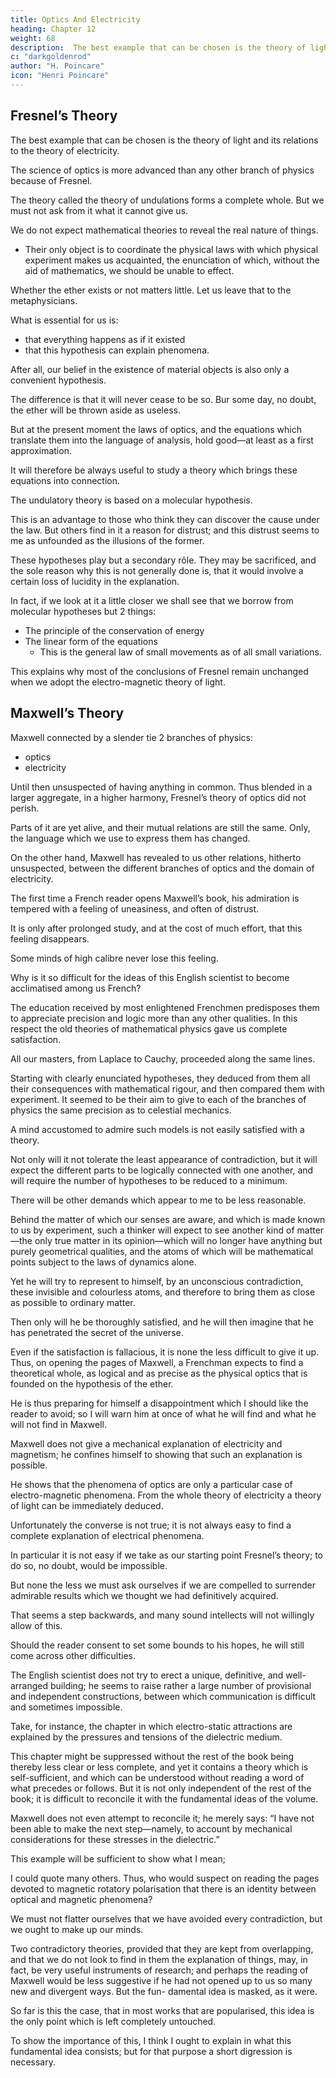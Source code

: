 ```yaml
---
title: Optics And Electricity
heading: Chapter 12
weight: 68
description:  The best example that can be chosen is the theory of light and its relations to the theory of electricity
c: "darkgoldenrod"
author: "H. Poincare"
icon: "Henri Poincare"
---
```



## Fresnel’s Theory

The best example that can be chosen is the theory of light and its relations to the theory of electricity. 

The science of optics is more advanced than any other branch of physics because of Fresnel. 

The theory called the theory of undulations forms a complete whole. But we must not ask from it what it cannot give us. 

We do not expect <!-- The object of --> mathematical theories<!--  is not --> to reveal the real nature of things. <!-- ; that would be an unreasonable claim.  --> 
- Their only object is to coordinate the physical laws with which physical experiment makes us acquainted, the enunciation of which, without the aid of mathematics, we should be unable to effect. 

Whether the ether exists or not matters little. Let us leave that to the metaphysicians.

What is essential for us is:
- that everything happens as if it existed
- that this hypothesis can explain phenomena. 

After all, our <!--  have we any other reason for --> belief in the existence of material objects is also only a convenient hypothesis.

The difference is that it will never cease to be so. Bur some day, no doubt, the ether will be thrown aside as useless.

But at the present moment the laws of optics, and the equations which translate them into the language of analysis, hold good—at least as a first approximation. 

It will therefore be always useful to study a theory which brings these equations into connection.

The undulatory theory is based on a molecular hypothesis. 

This is an advantage to those who think they can discover the cause under the law. But others find in it a reason for distrust; and this distrust seems to me as unfounded as the illusions of the former. 

These hypotheses play but a secondary rôle. They may be sacrificed, and the sole reason why this is not generally done
is, that it would involve a certain loss of lucidity in the explanation. 

In fact, if we look at it a little closer we shall see that we borrow from molecular hypotheses but 2 things:
- The principle of the conservation of energy
- The linear form of the equations
  - This is the general law of small movements as of all small variations. 

This explains why most of the conclusions of Fresnel remain unchanged when we adopt the electro-magnetic theory of light.


## Maxwell’s Theory

Maxwell connected by a slender tie 2 branches of physics:
- optics
- electricity

Until then unsuspected of having anything in common. Thus blended in a larger aggregate, in a higher harmony, Fresnel’s theory of optics did not perish. 

Parts of it are yet alive, and their mutual relations are still the same. Only, the language which we use to express them has changed. 

On the other hand, Maxwell has revealed to us other relations, hitherto unsuspected, between the different branches of optics and the domain of electricity.

The first time a French reader opens Maxwell’s book, his admiration is tempered with a feeling of uneasiness, and often of distrust. 

It is only after prolonged study, and at the cost of much effort, that this feeling disappears. 

Some minds of high calibre never lose this feeling. 

Why is it so difficult for the ideas of this English scientist to become acclimatised among us French? 

The education received by most enlightened Frenchmen predisposes them to appreciate precision and logic more than any other qualities. In this respect the old theories of mathematical physics gave us complete satisfaction. 

All our masters, from Laplace to Cauchy, proceeded along the same lines. 

Starting with clearly enunciated hypotheses, they deduced from them all their consequences with mathematical rigour, and then compared them with experiment. It seemed to be their aim to give to each of the branches of physics the same precision as to celestial mechanics.

A mind accustomed to admire such models is not easily satisfied with a theory. 

Not only will it not tolerate the least appearance of contradiction, but it will expect the different parts to be logically connected with one another, and will require the number of hypotheses to be reduced to a minimum.

There will be other demands which appear to me to be less reasonable. 

Behind the matter of which our senses are aware, and which is made known to us by experiment, such a thinker will expect to see another kind of matter—the only true matter in its opinion—which will no longer have anything but purely geometrical qualities, and the atoms of which will be mathematical points subject to the laws of dynamics alone. 

Yet he will try to represent to himself, by an unconscious contradiction, these invisible and colourless
atoms, and therefore to bring them as close as possible to ordinary matter.


Then only will he be thoroughly satisfied, and he will then imagine that he has penetrated the secret of the universe. 

Even if the satisfaction is fallacious, it is none the less difficult to give it up. Thus, on opening the pages
of Maxwell, a Frenchman expects to find a theoretical whole, as logical and as precise as the physical optics that
is founded on the hypothesis of the ether. 

He is thus preparing for himself a disappointment which I should like the reader to avoid; so I will warn him at once of
what he will find and what he will not find in Maxwell. 

Maxwell does not give a mechanical explanation of electricity and magnetism; he confines himself to showing that such an explanation is possible. 

He shows that the phenomena of optics are only a particular case of electro-magnetic phenomena. From the whole theory of electricity a theory of light can be immediately deduced. 

Unfortunately the converse is not true; it is not always easy to find a complete explanation of electrical phenomena. 

In particular it is not easy if we take as our starting point Fresnel’s theory; to do so, no doubt, would be impossible. 

But none the less we must ask ourselves if we are compelled to surrender admirable results which we thought we had definitively acquired. 

That seems a step backwards, and many sound intellects will not willingly allow of this.

Should the reader consent to set some bounds to his hopes, he will still come across other difficulties.

The English scientist does not try to erect a unique, definitive, and well-arranged building; he seems to raise rather a large number of provisional and independent constructions, between which communication is difficult and sometimes impossible. 

Take, for instance, the chapter in which electro-static attractions are explained by the pressures and tensions of the dielectric medium. 

This chapter might be suppressed without the rest of the book being thereby less clear or less complete, and yet it
contains a theory which is self-sufficient, and which can be understood without reading a word of what precedes
or follows. But it is not only independent of the rest of the book; it is difficult to reconcile it with the fundamental ideas of the volume. 

Maxwell does not even attempt to reconcile it; he merely says: “I have not been able to make the next step—namely, to account by mechanical considerations for these stresses in the dielectric.”

This example will be sufficient to show what I mean;

I could quote many others. Thus, who would suspect on reading the pages devoted to magnetic rotatory polarisation that there is an identity between optical and magnetic phenomena?

We must not flatter ourselves that we have avoided every contradiction, but we ought to make up our minds.

Two contradictory theories, provided that they are kept from overlapping, and that we do not look to find in
them the explanation of things, may, in fact, be very useful instruments of research; and perhaps the reading
of Maxwell would be less suggestive if he had not opened up to us so many new and divergent ways. But the fun-
damental idea is masked, as it were. 

So far is this the case, that in most works that are popularised, this idea is the only point which is left completely untouched. 

To show the importance of this, I think I ought to explain in what this fundamental idea consists; but for that purpose a short digression is necessary.

